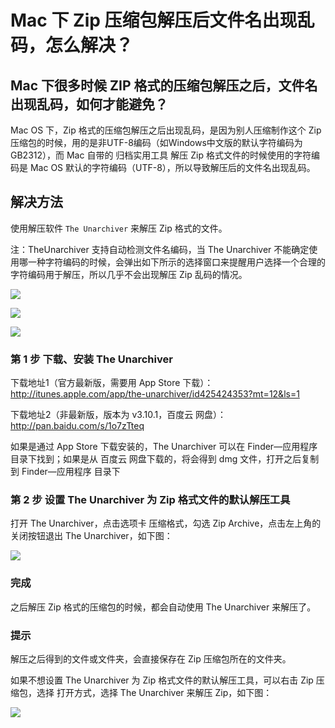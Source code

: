 # Mac 下 Zip 压缩包解压后文件名出现乱码，怎么解决？

## Mac 下很多时候 ZIP 格式的压缩包解压之后，文件名出现乱码，如何才能避免？

Mac OS 下，Zip 格式的压缩包解压之后出现乱码，是因为别人压缩制作这个 Zip 压缩包的时候，用的是非UTF-8编码（如Windows中文版的默认字符编码为 GB2312），而 Mac 自带的 归档实用工具 解压 Zip 格式文件的时候使用的字符编码是 Mac OS 默认的字符编码（UTF-8），所以导致解压后的文件名出现乱码。

## 解决方法

使用解压软件 `The Unarchiver` 来解压 Zip 格式的文件。

注：TheUnarchiver 支持自动检测文件名编码，当 The Unarchiver 不能确定使用哪一种字符编码的时候，会弹出如下所示的选择窗口来提醒用户选择一个合理的字符编码用于解压，所以几乎不会出现解压 Zip 乱码的情况。

![](http://biang.io/biangpic/blog/f914922d0d527a262e27d4c48a6ef51b.png)

![](http://biang.io/biangpic/blog/16adae5361d1989b18fa3db003424fa7.png)

![](http://biang.io/biangpic/blog/718be1e485b7b0896ad7dc402769ed0d.png)

### 第 1 步 下载、安装 The Unarchiver

下载地址1（官方最新版，需要用 App Store 下载）：http://itunes.apple.com/app/the-unarchiver/id425424353?mt=12&ls=1

下载地址2（非最新版，版本为 v3.10.1，百度云 网盘）：http://pan.baidu.com/s/1o7zTteq

如果是通过 App Store 下载安装的，The Unarchiver 可以在 Finder—应用程序 目录下找到；如果是从 百度云 网盘下载的，将会得到 dmg 文件，打开之后复制到 Finder—应用程序 目录下

### 第 2 步 设置 The Unarchiver 为 Zip 格式文件的默认解压工具

打开 The Unarchiver，点击选项卡 压缩格式，勾选 Zip Archive，点击左上角的关闭按钮退出 The Unarchiver，如下图：

![](http://biang.io/biangpic/blog/3893c4377e21798502d711a822e25ac0.png)

### 完成

之后解压 Zip 格式的压缩包的时候，都会自动使用 The Unarchiver 来解压了。

### 提示

解压之后得到的文件或文件夹，会直接保存在 Zip 压缩包所在的文件夹。

如果不想设置 The Unarchiver 为 Zip 格式文件的默认解压工具，可以右击 Zip 压缩包，选择 打开方式，选择 The Unarchiver 来解压 Zip，如下图：

![](http://biang.io/biangpic/blog/68a7551f4c207ddc81732f50f60cf381.png)
